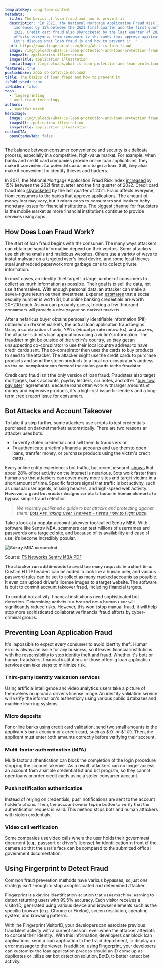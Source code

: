 ```yaml
---
templateKey: long-form-content
metadata:
  title: The basics of loan fraud and how to prevent it
  description: "In 2021, the National Mortgage Application Fraud Risk Index
    increased by 15% between the 2021 first quarter and the first quarter of
    2022. Credit card fraud also skyrocketed by the last quarter of 2021. Fraud
    affects everyone, from consumers to the banks that approve applications.
    Let's discuss what loan fraud is and how to prevent it. "
  url: https://www.fingerprint.com/blog/what-is-loan-fraud
  image: /img/uploads/what-is-loan-protection-and-loan-protection-fraud_.png
  imageAlt: application illustration
  imageTitle: application illustration
  socialImage: /img/uploads/what-is-loan-protection-and-loan-protection-fraud_.png
featured: true
publishDate: 2022-09-02T17:20:50.100Z
title: The basics of loan fraud and how to prevent it
isPublished: true
isHidden: false
tags:
  - fingerprinting
  - anti-fraud technology
authors:
  - Jennifer Marsh
heroImage:
  image: /img/uploads/what-is-loan-protection-and-loan-protection-fraud_.png
  imageAlt: application illustration
  imageTitle: application illustration
customCTA:
  openCtaNewTab: false
---
```

The balance between consumer convenience and security is a delicate process, especially in a competitive, high-value market. For example, when banks and credit card companies provide online loan applications, they make it convenient for potential customers to get a loan. Still, they also make it convenient for identity thieves and hackers. 

In 2021, the National Mortgage Application Fraud Risk Index [increased](https://magazine.realtor/daily-news/2022/05/17/where-mortgage-fraud-is-highest) by 15% between the 2021 first quarter and the first quarter of 2022. Credit card fraud also [skyrocketed](https://www.experianplc.com/media/latest-news/2022/affluent-households-targeted-by-credit-card-fraudsters/) by the last quarter of 2021. Fraud affects everyone, from consumers to the banks that approve applications. The amount of money lost may vary, but it raises costs to consumers and leads to hefty monetary losses for financial institutions. The [biggest channel](https://risk.lexisnexis.com/about-us/press-room/press-release/20220106-annual-true-cost-of-fraud-study#:~:text=The%20cost%20of%20fraud%20for,2019%20and%20%243.64%20in%202020.) for fraudsters is the mobile market as more financial institutions continue to provide services using apps.

## How Does Loan Fraud Work?

The start of loan fraud begins with the consumer. The many ways attackers can obtain personal information depend on their vectors. Some attackers use phishing emails and malicious websites. Others use a variety of ways to install malware on a targeted user's local device, and some local thieves steal unshredded paperwork from garbage cans to collect private information.

In most cases, an identity thief targets a large number of consumers to collect as much information as possible. Their goal is to sell the data, not use it themselves. With enough personal data, an attacker can make a seven-figure return on their investment. Experian [estimates](https://www.experian.com/blogs/ask-experian/heres-how-much-your-personal-information-is-selling-for-on-the-dark-web/) that a social security number is worth $1, but online banking credentials are worth $20-$200 each. As you can probably guess, tricking a few thousand consumers will provide a nice payout on darknet markets.

After a nefarious buyer obtains personally identifiable information (PII) obtained on darknet markets, the actual loan application fraud begins. Using a combination of bots, VPNs (virtual private networks), and proxies, the attacker submits loan applications using a victim's information. The fraudster might be outside of the victim's country, so they get an unsuspecting co-conspirator to use their local country address to have credit cards sent. The co-conspirator then uses the cards to buy products to send to the attacker. The attacker might use the credit cards to purchase products and send the stolen products to a local co-conspirator's address so the co-conspirator can forward the stolen goods to the fraudster. 

Credit card fraud isn't the only version of loan fraud. Fraudsters also target mortgages, bank accounts, payday lenders, car notes, and other "[buy now pay later](https://fingerprint.com/blog/buy-now-pay-later-bnpl/)" agreements. Because loans often work with larger amounts of money and expensive products, it's a high-risk issue for lenders and a long-term credit report issue for consumers.

## Bot Attacks and Account Takeover

To take it a step further, some attackers use scripts to test credentials purchased on darknet markets automatically. There are two reasons an attacker uses bots: 

* To verify stolen credentials and sell them to fraudsters or 
* To authenticate a victim's financial accounts and use them to open loans, transfer money, or purchase products using the victim's credit cards.

Every online entity experiences bot traffic, but recent research [shows](https://www.imperva.com/resources/resource-library/reports/bad-bot-report/) that about 28% of bot activity on the internet is nefarious. Bots work faster than humans so that attackers can cover many more sites and target victims in a short amount of time. Specific factors signal that traffic is bot activity, such as unusual user agents, missing headers, and high-speed web activity. However, a good bot creator designs scripts to factor in human elements to bypass simple fraud detection.

> *We recently published a guide to bot attacks and protecting against them: [Bots Are Taking Over The Web - Here’s How to Fight Back](https://fingerprint.com/blog/what-are-bots-how-to-detect-bots/).* 

Take a look at a popular account takeover tool called Sentry MBA. With software like Sentry MBA, scammers can test millions of usernames and passwords on a targeted site, and because of its availability and ease of use, it’s become incredibly popular.

![Sentry MBA screenshot](/img/uploads/screen-shot-2022-09-02-at-10.21.56-am.png "Sentry MBA screenshot")

Source: [F5 Networks Sentry MBA PDF](https://www.f5.com/solutions/sentry-mba)

The attacker can add timeouts to avoid too many requests in a short time. Custom HTTP headers can be added to look like a human user, and various password rules can be set to collect as many cracked accounts as possible. It even can upload driver's license images to a target website. The software is built to commit account takeover fraud, including financial targets.

To combat bot activity, financial institutions need sophisticated bot detection. Determining activity is a bot and not a human user will significantly reduce risks. However, this won’t stop manual fraud, it will help stop more sophisticated collaborative financial fraud efforts by cyber-criminal groups.

## Preventing Loan Application Fraud

It's impossible to expect every consumer to avoid identity theft. Human error is always an issue for any business, so it leaves financial institutions with the responsibility to stop identity theft and fraud. Whether it's bots or human fraudsters, financial institutions or those offering loan application services can take steps to minimize risk.

### Third-party identity validation services 

Using artificial intelligence and video analytics, users take a picture of themselves or upload a driver's license image. An identity validation service will verify the information's authenticity using various public databases and machine learning systems.

### Micro deposits 

For online banks using credit card validation, send two small amounts to the applicant's bank account or a credit card, such as $.01 or $1.00. Then, the applicant must enter both amounts correctly before verifying their account.

### Multi-factor authentication (MFA) 

Multi-factor authentication can block the completion of the login procedure stopping the account takeover. As a result, attackers can no longer access an account from a simple credential list and bot program, so they cannot open loans or order credit cards using a stolen consumer account.

### Push notification authentication 

Instead of relying on credentials, push notifications are sent to the account holder's phone. Then, the account owner taps a button to verify that the authentication request is valid. This method stops bots and human attackers with stolen credentials.

### Video call verification 

Some companies use video calls where the user holds their government document (e.g., passport or driver's license) for identification in front of the camera so that the user's face can be compared to the submitted official government documentation.

## Using Fingerprint to Detect Fraud

Common fraud prevention methods have various bypasses, so just one strategy isn't enough to stop a sophisticated and determined attacker. 

Fingerprint is a device identification solution that uses machine learning to detect returning users with 99.5% accuracy. Each visitor receives a visitorID, generated using various device and browser elements such as the specific browser (e.g., Chrome or Firefox), screen resolution, operating system, and browsing patterns.

With the Fingerprint VisitorID, your developers can associate previous fraudulent activity with a current session, even when the attacker attempts to conceal their identity.  With this information, developers can block loan applications, send a loan application to the fraud department, or display an error message to the viewer. In addition, using Fingerprint, your developers can customize the loan application process should an ID come up as duplicates or utilize our bot detection solution, BotD, to better detect bot activity.